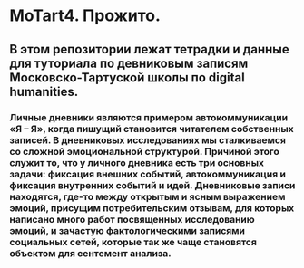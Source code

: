 # MoTart4. Прожито.
## В этом репозитории лежат тетрадки и данные для туториала по девниковым записям Московско-Тартуской школы по digital humanities.
### Личные дневники являются примером автокоммуникации «Я – Я», когда пишущий становится читателем собственных записей. В дневниковых исследованиях мы сталкиваемся со сложной эмоциональной структурой. Причиной этого служит то, что у личного дневника есть три основных задачи: фиксация внешних событий, автокоммуникация и фиксация внутренних событий и идей. Дневниковые записи находятся, где-то между открытым и ясным выражением эмоций, присущим потребительским отзывам, для которых написано много работ посвященных исследованию эмоций, и зачастую фактологическими записями социальных сетей, которые так же чаще становятся объектом для сентемент анализа.
